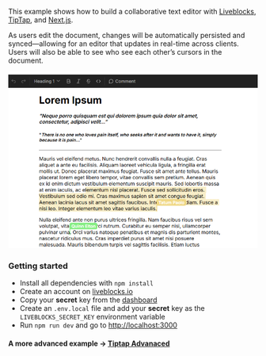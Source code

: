 This example shows how to build a collaborative text editor with [Liveblocks](https://liveblocks.io), [TipTap](https://tiptap.dev/), and [Next.js](https://nextjs.org/).

As users edit the document, changes will be automatically persisted and synced—allowing for an editor that updates in real-time across clients. Users will also be able to see who see each other’s cursors in the document.

![Collaborative Text Editor](./assets/editorscreenshot.png)

### Getting started

- Install all dependencies with `npm install`
- Create an account on [liveblocks.io](https://liveblocks.io/dashboard)
- Copy your **secret** key from the [dashboard](https://liveblocks.io/dashboard/apikeys)
- Create an `.env.local` file and add your **secret** key as the `LIVEBLOCKS_SECRET_KEY` environment variable
- Run `npm run dev` and go to [http://localhost:3000](http://localhost:3000)

#### A more advanced example -> [Tiptap Advanaced ](https://github.com/liveblocks/liveblocks/tree/main/examples/nextjs-tiptap-advanced)
